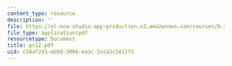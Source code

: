 ```yaml
---
content_type: resource
description: ''
file: https://ol-ocw-studio-app-production.s3.amazonaws.com/courses/8-322-quantum-theory-ii-spring-2003/c58af243eb9d3066eaac5cca5c5812f3_ps12.pdf
file_type: application/pdf
resourcetype: Document
title: ps12.pdf
uid: c58af243-eb9d-3066-eaac-5cca5c5812f3
---
```

